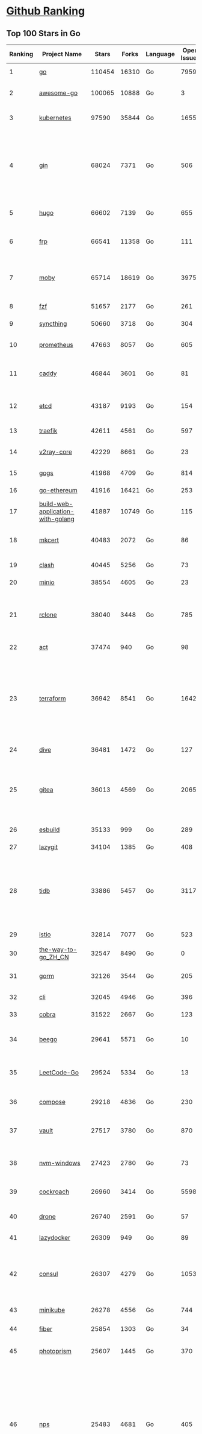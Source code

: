 [Github Ranking](../README.md)
==========

## Top 100 Stars in Go

| Ranking | Project Name | Stars | Forks | Language | Open Issues | Description | Last Commit |
| ------- | ------------ | ----- | ----- | -------- | ----------- | ----------- | ----------- |
| 1 | [go](https://github.com/golang/go) | 110454 | 16310 | Go | 7959 | The Go programming language | 2023-04-19T02:11:04Z |
| 2 | [awesome-go](https://github.com/avelino/awesome-go) | 100065 | 10888 | Go | 3 | A curated list of awesome Go frameworks, libraries and software | 2023-04-16T21:13:22Z |
| 3 | [kubernetes](https://github.com/kubernetes/kubernetes) | 97590 | 35844 | Go | 1655 | Production-Grade Container Scheduling and Management | 2023-04-19T00:53:04Z |
| 4 | [gin](https://github.com/gin-gonic/gin) | 68024 | 7371 | Go | 506 | Gin is a HTTP web framework written in Go (Golang). It features a Martini-like API with much better performance -- up to 40 times faster. If you need smashing performance, get yourself some Gin. | 2023-04-19T02:20:20Z |
| 5 | [hugo](https://github.com/gohugoio/hugo) | 66602 | 7139 | Go | 655 | The world’s fastest framework for building websites. | 2023-04-18T20:48:13Z |
| 6 | [frp](https://github.com/fatedier/frp) | 66541 | 11358 | Go | 111 | A fast reverse proxy to help you expose a local server behind a NAT or firewall to the internet. | 2023-04-18T13:25:33Z |
| 7 | [moby](https://github.com/moby/moby) | 65714 | 18619 | Go | 3975 | Moby Project - a collaborative project for the container ecosystem to assemble container-based systems | 2023-04-18T23:05:54Z |
| 8 | [fzf](https://github.com/junegunn/fzf) | 51657 | 2177 | Go | 261 | :cherry_blossom: A command-line fuzzy finder | 2023-04-17T14:00:48Z |
| 9 | [syncthing](https://github.com/syncthing/syncthing) | 50660 | 3718 | Go | 304 | Open Source Continuous File Synchronization | 2023-04-17T16:57:30Z |
| 10 | [prometheus](https://github.com/prometheus/prometheus) | 47663 | 8057 | Go | 605 | The Prometheus monitoring system and time series database. | 2023-04-19T00:38:06Z |
| 11 | [caddy](https://github.com/caddyserver/caddy) | 46844 | 3601 | Go | 81 | Fast and extensible multi-platform HTTP/1-2-3 web server with automatic HTTPS | 2023-04-19T02:44:05Z |
| 12 | [etcd](https://github.com/etcd-io/etcd) | 43187 | 9193 | Go | 154 | Distributed reliable key-value store for the most critical data of a distributed system | 2023-04-18T21:54:55Z |
| 13 | [traefik](https://github.com/traefik/traefik) | 42611 | 4561 | Go | 597 | The Cloud Native Application Proxy | 2023-04-18T09:44:06Z |
| 14 | [v2ray-core](https://github.com/v2ray/v2ray-core) | 42229 | 8661 | Go | 23 | A platform for building proxies to bypass network restrictions. | 2023-04-10T03:15:06Z |
| 15 | [gogs](https://github.com/gogs/gogs) | 41968 | 4709 | Go | 814 | Gogs is a painless self-hosted Git service | 2023-04-17T12:11:02Z |
| 16 | [go-ethereum](https://github.com/ethereum/go-ethereum) | 41916 | 16421 | Go | 253 | Official Go implementation of the Ethereum protocol | 2023-04-18T16:46:32Z |
| 17 | [build-web-application-with-golang](https://github.com/astaxie/build-web-application-with-golang) | 41887 | 10749 | Go | 115 | A golang ebook intro how to build a web with golang | 2023-03-21T15:24:30Z |
| 18 | [mkcert](https://github.com/FiloSottile/mkcert) | 40483 | 2072 | Go | 86 | A simple zero-config tool to make locally trusted development certificates with any names you'd like. | 2023-04-13T18:08:01Z |
| 19 | [clash](https://github.com/Dreamacro/clash) | 40445 | 5256 | Go | 73 | A rule-based tunnel in Go. | 2023-04-18T02:57:22Z |
| 20 | [minio](https://github.com/minio/minio) | 38554 | 4605 | Go | 23 | High Performance Object Storage for AI | 2023-04-18T21:49:57Z |
| 21 | [rclone](https://github.com/rclone/rclone) | 38040 | 3448 | Go | 785 | "rsync for cloud storage" - Google Drive, S3, Dropbox, Backblaze B2, One Drive, Swift, Hubic, Wasabi, Google Cloud Storage, Yandex Files | 2023-04-18T21:37:30Z |
| 22 | [act](https://github.com/nektos/act) | 37474 | 940 | Go | 98 | Run your GitHub Actions locally 🚀 | 2023-04-19T03:00:33Z |
| 23 | [terraform](https://github.com/hashicorp/terraform) | 36942 | 8541 | Go | 1642 | Terraform enables you to safely and predictably create, change, and improve infrastructure. It is an open source tool that codifies APIs into declarative configuration files that can be shared amongst team members, treated as code, edited, reviewed, and versioned. | 2023-04-19T02:14:35Z |
| 24 | [dive](https://github.com/wagoodman/dive) | 36481 | 1472 | Go | 127 | A tool for exploring each layer in a docker image | 2023-04-19T02:56:16Z |
| 25 | [gitea](https://github.com/go-gitea/gitea) | 36013 | 4569 | Go | 2065 | Git with a cup of tea! Painless self-hosted all-in-one software development service, includes Git hosting, code review, team collaboration, package registry and CI/CD | 2023-04-19T02:07:35Z |
| 26 | [esbuild](https://github.com/evanw/esbuild) | 35133 | 999 | Go | 289 | An extremely fast bundler for the web | 2023-04-17T22:06:38Z |
| 27 | [lazygit](https://github.com/jesseduffield/lazygit) | 34104 | 1385 | Go | 408 | simple terminal UI for git commands | 2023-04-18T16:35:50Z |
| 28 | [tidb](https://github.com/pingcap/tidb) | 33886 | 5457 | Go | 3117 | TiDB is an open-source, cloud-native, distributed, MySQL-Compatible database for elastic scale and real-time analytics. Try AI-powered Chat2Query free at : https://tidbcloud.com/free-trial | 2023-04-19T02:54:17Z |
| 29 | [istio](https://github.com/istio/istio) | 32814 | 7077 | Go | 523 | Connect, secure, control, and observe services. | 2023-04-19T02:44:22Z |
| 30 | [the-way-to-go_ZH_CN](https://github.com/unknwon/the-way-to-go_ZH_CN) | 32547 | 8490 | Go | 0 | 《The Way to Go》中文译本，中文正式名《Go 入门指南》 | 2023-04-13T06:58:50Z |
| 31 | [gorm](https://github.com/go-gorm/gorm) | 32126 | 3544 | Go | 205 | The fantastic ORM library for Golang, aims to be developer friendly | 2023-04-18T10:35:09Z |
| 32 | [cli](https://github.com/cli/cli) | 32045 | 4946 | Go | 396 | GitHub’s official command line tool | 2023-04-19T00:26:36Z |
| 33 | [cobra](https://github.com/spf13/cobra) | 31522 | 2667 | Go | 123 | A Commander for modern Go CLI interactions | 2023-04-13T18:55:09Z |
| 34 | [beego](https://github.com/beego/beego) | 29641 | 5571 | Go | 10 | beego is an open-source, high-performance web framework for the Go programming language. | 2023-04-18T10:51:34Z |
| 35 | [LeetCode-Go](https://github.com/halfrost/LeetCode-Go) | 29524 | 5334 | Go | 13 | ✅ Solutions to LeetCode by Go, 100% test coverage, runtime beats 100% / LeetCode 题解 | 2023-04-08T04:02:08Z |
| 36 | [compose](https://github.com/docker/compose) | 29218 | 4836 | Go | 230 | Define and run multi-container applications with Docker | 2023-04-18T18:44:18Z |
| 37 | [vault](https://github.com/hashicorp/vault) | 27517 | 3780 | Go | 870 | A tool for secrets management, encryption as a service, and privileged access management | 2023-04-19T01:13:18Z |
| 38 | [nvm-windows](https://github.com/coreybutler/nvm-windows) | 27423 | 2780 | Go | 73 | A node.js version management utility for Windows. Ironically written in Go. | 2023-04-16T09:18:53Z |
| 39 | [cockroach](https://github.com/cockroachdb/cockroach) | 26960 | 3414 | Go | 5598 | CockroachDB - the open source, cloud-native distributed SQL database. | 2023-04-19T02:52:35Z |
| 40 | [drone](https://github.com/harness/drone) | 26740 | 2591 | Go | 57 | Drone is a Container-Native, Continuous Delivery Platform | 2023-04-18T09:40:07Z |
| 41 | [lazydocker](https://github.com/jesseduffield/lazydocker) | 26309 | 949 | Go | 89 | The lazier way to manage everything docker | 2023-04-05T19:26:47Z |
| 42 | [consul](https://github.com/hashicorp/consul) | 26307 | 4279 | Go | 1053 | Consul is a distributed, highly available, and data center aware solution to connect and configure applications across dynamic, distributed infrastructure. | 2023-04-19T03:01:27Z |
| 43 | [minikube](https://github.com/kubernetes/minikube) | 26278 | 4556 | Go | 744 | Run Kubernetes locally | 2023-04-18T21:06:24Z |
| 44 | [fiber](https://github.com/gofiber/fiber) | 25854 | 1303 | Go | 34 | ⚡️ Express inspired web framework written in Go | 2023-04-18T21:12:42Z |
| 45 | [photoprism](https://github.com/photoprism/photoprism) | 25607 | 1445 | Go | 370 | AI-Powered Photos App for the Decentralized Web 🌈💎✨ | 2023-04-17T20:58:58Z |
| 46 | [nps](https://github.com/ehang-io/nps) | 25483 | 4681 | Go | 405 | 一款轻量级、高性能、功能强大的内网穿透代理服务器。支持tcp、udp、socks5、http等几乎所有流量转发，可用来访问内网网站、本地支付接口调试、ssh访问、远程桌面，内网dns解析、内网socks5代理等等……，并带有功能强大的web管理端。a lightweight, high-performance, powerful intranet penetration proxy server, with a powerful web management terminal. | 2023-03-06T23:36:08Z |
| 47 | [echo](https://github.com/labstack/echo) | 25434 | 2135 | Go | 46 | High performance, minimalist Go web framework | 2023-04-18T04:58:41Z |
| 48 | [influxdb](https://github.com/influxdata/influxdb) | 25271 | 3357 | Go | 1691 | Scalable datastore for metrics, events, and real-time analytics | 2023-04-19T02:22:49Z |
| 49 | [portainer](https://github.com/portainer/portainer) | 25198 | 2157 | Go | 947 | Making Docker and Kubernetes management easy. | 2023-04-19T02:58:49Z |
| 50 | [kit](https://github.com/go-kit/kit) | 24842 | 2405 | Go | 35 | A standard library for microservices. | 2023-03-19T08:34:07Z |
| 51 | [alist](https://github.com/alist-org/alist) | 24334 | 3411 | Go | 85 | 🗂️A file list program that supports multiple storage, powered by Gin and Solidjs. / 一个支持多存储的文件列表程序，使用 Gin 和 Solidjs。 | 2023-04-17T19:53:41Z |
| 52 | [helm](https://github.com/helm/helm) | 24152 | 6636 | Go | 280 | The Kubernetes Package Manager | 2023-04-19T01:45:34Z |
| 53 | [iris](https://github.com/kataras/iris) | 23859 | 2476 | Go | 82 | The fastest HTTP/2 Go Web Framework. New, modern and easy to learn. Fast development with Code you control. Unbeatable cost-performance ratio :rocket: | 2023-04-18T05:02:28Z |
| 54 | [go-zero](https://github.com/zeromicro/go-zero) | 23814 | 3377 | Go | 228 | A cloud-native Go microservices framework with cli tool for productivity. | 2023-04-18T02:14:42Z |
| 55 | [nsq](https://github.com/nsqio/nsq) | 23404 | 2854 | Go | 50 | A realtime distributed messaging platform | 2023-03-06T00:19:31Z |
| 56 | [faas](https://github.com/openfaas/faas) | 22954 | 1843 | Go | 27 | OpenFaaS - Serverless Functions Made Simple | 2023-04-16T20:43:52Z |
| 57 | [k3s](https://github.com/k3s-io/k3s) | 22842 | 2033 | Go | 153 | Lightweight Kubernetes | 2023-04-18T23:42:49Z |
| 58 | [ngrok](https://github.com/inconshreveable/ngrok) | 22826 | 4229 | Go | 215 | Introspected tunnels to localhost | 2023-04-17T13:39:46Z |
| 59 | [viper](https://github.com/spf13/viper) | 22666 | 1870 | Go | 364 | Go configuration with fangs | 2023-04-15T07:00:34Z |
| 60 | [pocketbase](https://github.com/pocketbase/pocketbase) | 22537 | 895 | Go | 34 | Open Source realtime backend in 1 file | 2023-04-18T03:43:09Z |
| 61 | [logrus](https://github.com/sirupsen/logrus) | 22503 | 2225 | Go | 5 | Structured, pluggable logging for Go. | 2023-03-12T00:21:49Z |
| 62 | [hub](https://github.com/github/hub) | 22382 | 2365 | Go | 241 | A command-line tool that makes git easier to use with GitHub. | 2023-04-11T14:39:49Z |
| 63 | [croc](https://github.com/schollz/croc) | 22327 | 966 | Go | 97 | Easily and securely send things from one computer to another :crocodile: :package: | 2023-04-12T16:03:53Z |
| 64 | [docker_practice](https://github.com/yeasy/docker_practice) | 22220 | 5505 | Go | 3 | Learn and understand Docker&Container technologies, with real DevOps practice! | 2023-04-09T10:45:10Z |
| 65 | [v2ray-core](https://github.com/v2fly/v2ray-core) | 22087 | 3559 | Go | 52 | A platform for building proxies to bypass network restrictions. | 2023-04-15T13:09:18Z |
| 66 | [go-patterns](https://github.com/tmrts/go-patterns) | 21809 | 2022 | Go | 15 | Curated list of Go design patterns, recipes and idioms | 2022-08-07T21:44:59Z |
| 67 | [micro](https://github.com/zyedidia/micro) | 21398 | 1110 | Go | 679 | A modern and intuitive terminal-based text editor | 2023-04-13T21:21:17Z |
| 68 | [vegeta](https://github.com/tsenart/vegeta) | 21112 | 1284 | Go | 84 | HTTP load testing tool and library. It's over 9000! | 2023-04-19T00:22:30Z |
| 69 | [dapr](https://github.com/dapr/dapr) | 20950 | 1644 | Go | 351 | Dapr is a portable, event-driven, runtime for building distributed applications across cloud and edge. | 2023-04-19T02:04:43Z |
| 70 | [rancher](https://github.com/rancher/rancher) | 20899 | 2778 | Go | 2296 | Complete container management platform | 2023-04-18T22:59:31Z |
| 71 | [lux](https://github.com/iawia002/lux) | 20620 | 2429 | Go | 426 | 👾 Fast and simple video download library and CLI tool written in Go | 2023-04-07T02:21:08Z |
| 72 | [k9s](https://github.com/derailed/k9s) | 20456 | 1308 | Go | 375 | 🐶 Kubernetes CLI To Manage Your Clusters In Style! | 2023-04-17T23:59:46Z |
| 73 | [kratos](https://github.com/go-kratos/kratos) | 20443 | 3771 | Go | 96 | Your ultimate Go microservices framework for the cloud-native era. | 2023-04-18T06:41:40Z |
| 74 | [delve](https://github.com/go-delve/delve) | 20390 | 2045 | Go | 105 | Delve is a debugger for the Go programming language. | 2023-04-18T09:09:38Z |
| 75 | [go-micro](https://github.com/go-micro/go-micro) | 20355 | 2269 | Go | 69 | A Go microservices framework | 2023-04-18T07:43:54Z |
| 76 | [k6](https://github.com/grafana/k6) | 20070 | 1055 | Go | 388 | A modern load testing tool, using Go and JavaScript - https://k6.io | 2023-04-18T22:02:11Z |
| 77 | [fyne](https://github.com/fyne-io/fyne) | 20042 | 1113 | Go | 504 | Cross platform GUI toolkit in Go inspired by Material Design | 2023-04-18T22:20:58Z |
| 78 | [cli](https://github.com/urfave/cli) | 20040 | 1680 | Go | 41 | A simple, fast, and fun package for building command line apps in Go | 2023-04-17T14:06:40Z |
| 79 | [restic](https://github.com/restic/restic) | 19928 | 1293 | Go | 380 | Fast, secure, efficient backup program | 2023-04-17T19:03:57Z |
| 80 | [harbor](https://github.com/goharbor/harbor) | 19847 | 4324 | Go | 505 | An open source trusted cloud native registry project that stores, signs, and scans content. | 2023-04-19T00:55:09Z |
| 81 | [learn-go-with-tests](https://github.com/quii/learn-go-with-tests) | 19475 | 2558 | Go | 34 | Learn Go with test-driven development | 2023-04-05T10:08:00Z |
| 82 | [testify](https://github.com/stretchr/testify) | 19445 | 1440 | Go | 274 | A toolkit with common assertions and mocks that plays nicely with the standard library | 2023-04-11T13:57:31Z |
| 83 | [fasthttp](https://github.com/valyala/fasthttp) | 19411 | 1619 | Go | 57 | Fast HTTP package for Go. Tuned for high performance. Zero memory allocations in hot paths. Up to 10x faster than net/http | 2023-04-18T05:52:19Z |
| 84 | [colly](https://github.com/gocolly/colly) | 19368 | 1582 | Go | 142 | Elegant Scraper and Crawler Framework for Golang | 2023-04-18T09:15:26Z |
| 85 | [filebrowser](https://github.com/filebrowser/filebrowser) | 19270 | 2333 | Go | 57 | 📂 Web File Browser | 2023-04-12T01:51:44Z |
| 86 | [dgraph](https://github.com/dgraph-io/dgraph) | 19185 | 1453 | Go | 182 | Native GraphQL Database with graph backend | 2023-04-18T21:52:57Z |
| 87 | [websocket](https://github.com/gorilla/websocket) | 19033 | 3294 | Go | 28 | A fast, well-tested and widely used WebSocket implementation for Go. | 2022-12-09T16:03:16Z |
| 88 | [loki](https://github.com/grafana/loki) | 18843 | 2673 | Go | 790 | Like Prometheus, but for logs. | 2023-04-18T22:07:50Z |
| 89 | [zap](https://github.com/uber-go/zap) | 18516 | 1315 | Go | 93 | Blazing fast, structured, leveled logging in Go. | 2023-04-18T01:06:12Z |
| 90 | [mux](https://github.com/gorilla/mux) | 18162 | 1731 | Go | 15 | A powerful HTTP router and URL matcher for building Go web servers with 🦍 | 2022-12-09T15:56:57Z |
| 91 | [grpc-go](https://github.com/grpc/grpc-go) | 17935 | 3965 | Go | 120 | The Go language implementation of gRPC. HTTP/2 based RPC | 2023-04-19T00:02:56Z |
| 92 | [bubbletea](https://github.com/charmbracelet/bubbletea) | 17790 | 569 | Go | 36 | A powerful little TUI framework 🏗 | 2023-04-18T18:27:34Z |
| 93 | [Cloudreve](https://github.com/cloudreve/Cloudreve) | 17785 | 3023 | Go | 256 | 🌩支持多家云存储的云盘系统 (Self-hosted file management and sharing system, supports multiple storage providers) | 2023-04-16T01:26:02Z |
| 94 | [gotty](https://github.com/yudai/gotty) | 17669 | 1339 | Go | 102 | Share your terminal as a web application | 2023-03-24T15:55:33Z |
| 95 | [podman](https://github.com/containers/podman) | 17604 | 1914 | Go | 436 | Podman: A tool for managing OCI containers and pods. | 2023-04-19T00:34:45Z |
| 96 | [jaeger](https://github.com/jaegertracing/jaeger) | 17468 | 2109 | Go | 316 | CNCF Jaeger, a Distributed Tracing Platform | 2023-04-18T17:16:10Z |
| 97 | [milvus](https://github.com/milvus-io/milvus) | 17282 | 2059 | Go | 393 | A cloud-native vector database, storage for next generation AI applications | 2023-04-19T02:55:10Z |
| 98 | [goreplay](https://github.com/buger/goreplay) | 17209 | 1718 | Go | 263 | GoReplay is an open-source tool for capturing and replaying live HTTP traffic into a test environment in order to continuously test your system with real data. It can be used to increase confidence in code deployments, configuration changes and infrastructure changes. | 2023-03-24T19:45:00Z |
| 99 | [learngo](https://github.com/inancgumus/learngo) | 17162 | 2284 | Go | 3 | ❤️ 1000+ Hand-Crafted Go Examples, Exercises, and Quizzes. 🚀 Learn Go by fixing 1000+ tiny programs. | 2023-04-18T01:36:05Z |
| 100 | [seaweedfs](https://github.com/seaweedfs/seaweedfs) | 17118 | 1947 | Go | 152 | SeaweedFS is a fast distributed storage system for blobs, objects, files, and data lake, for billions of files! Blob store has O(1) disk seek, cloud tiering. Filer supports Cloud Drive, cross-DC active-active replication, Kubernetes, POSIX FUSE mount, S3 API, S3 Gateway, Hadoop, WebDAV, encryption, Erasure Coding. | 2023-04-18T21:12:13Z |

